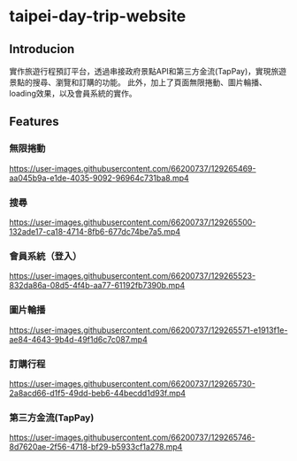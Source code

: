 # taipei-day-trip-website
## Introducion
實作旅遊行程預訂平台，透過串接政府景點API和第三方金流(TapPay)，實現旅遊景點的搜尋、瀏覽和訂購的功能。
此外，加上了頁面無限捲動、圖片輪播、loading效果，以及會員系統的實作。

## Features

### 無限捲動


https://user-images.githubusercontent.com/66200737/129265469-aa045b9a-e1de-4035-9092-96964c731ba8.mp4

### 搜尋


https://user-images.githubusercontent.com/66200737/129265500-132ade17-ca18-4714-8fb6-677dc74be7a5.mp4

### 會員系統（登入）


https://user-images.githubusercontent.com/66200737/129265523-832da86a-08d5-4f4b-aa77-61192fb7390b.mp4

### 圖片輪播

https://user-images.githubusercontent.com/66200737/129265571-e1913f1e-ae84-4643-9b4d-49f1d6c7c087.mp4

### 訂購行程


https://user-images.githubusercontent.com/66200737/129265730-2a8acd66-d1f5-49dd-beb6-44becdd1d93f.mp4

### 第三方金流(TapPay)


https://user-images.githubusercontent.com/66200737/129265746-8d7620ae-2f56-4718-bf29-b5933cf1a278.mp4

